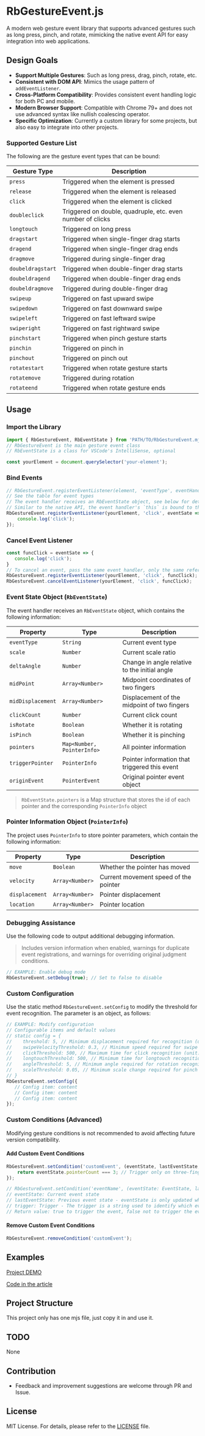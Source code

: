 # RbGestureEvent.js

A modern web gesture event library that supports advanced gestures such as long press, pinch, and rotate, mimicking the native event API for easy integration into web applications.

## **Design Goals**

- **Support Multiple Gestures**: Such as long press, drag, pinch, rotate, etc.
- **Consistent with DOM API**: Mimics the usage pattern of `addEventListener`.
- **Cross-Platform Compatibility**: Provides consistent event handling logic for both PC and mobile.
- **Modern Browser Support**: Compatible with Chrome 79+ and does not use advanced syntax like nullish coalescing operator.
- **Specific Optimization**: Currently a custom library for some projects, but also easy to integrate into other projects.

### **Supported Gesture List**

The following are the gesture event types that can be bound:

| **Gesture Type**  | **Description**                   |
| ------------------- | -------------------------------- |
| `press`           | Triggered when the element is pressed                   |
| `release`         | Triggered when the element is released                   |
| `click`           | Triggered when the element is clicked                   |
| `doubleclick`     | Triggered on double, quadruple, etc. even number of clicks |
| `longtouch`       | Triggered on long press                   |
| `dragstart`       | Triggered when single-finger drag starts               |
| `dragend`         | Triggered when single-finger drag ends               |
| `dragmove`        | Triggered during single-finger drag               |
| `doubeldragstart` | Triggered when double-finger drag starts               |
| `doubeldragend`   | Triggered when double-finger drag ends               |
| `doubeldragmove`  | Triggered during double-finger drag               |
| `swipeup`         | Triggered on fast upward swipe                 |
| `swipedown`       | Triggered on fast downward swipe                 |
| `swipeleft`       | Triggered on fast leftward swipe                 |
| `swiperight`      | Triggered on fast rightward swipe                 |
| `pinchstart`      | Triggered when pinch gesture starts               |
| `pinchin`         | Triggered on pinch in                   |
| `pinchout`        | Triggered on pinch out                   |
| `rotatestart`     | Triggered when rotate gesture starts               |
| `rotatemove`      | Triggered during rotation                   |
| `rotateend`       | Triggered when rotate gesture ends               |

## Usage

### Import the Library

```javascript
import { RbGestureEvent, RbEventState } from 'PATH/TO/RbGestureEvent.mjs';
// RbGestureEvent is the main gesture event class
// RbEventState is a class for VSCode's IntelliSense, optional

const yourElement = document.querySelector('your-element');
```

### Bind Events

```javascript
// RbGestureEvent.registerEventListener(element, 'eventType', eventHandler);
// See the table for event types
// The event handler receives an RbEventState object, see below for details
// Similar to the native API, the event handler's `this` is bound to the registered element
RbGestureEvent.registerEventListener(yourElement, 'click', eventSate => {
    console.log('click');
});
```

### Cancel Event Listener

```javascript
const funcClick = eventSate => {
   console.log('click');
}
// To cancel an event, pass the same event handler, only the same reference can be recognized as the same function
RbGestureEvent.registerEventListener(yourElement, 'click', funcClick);
RbGestureEvent.cancelEventListener(yourElement, 'click', funcClick);
```

### **Event State Object (`RbEventState`)**

The event handler receives an `RbEventState` object, which contains the following information:

| **Property**      | **Type**               | **Description**         |
| ------------------- | ---------------------------- | ---------------------- |
| `eventType`       | `String`                   | Current event type           |
| `scale`           | `Number`                   | Current scale ratio           |
| `deltaAngle`      | `Number`                   | Change in angle relative to the initial angle     |
| `midPoint`        | `Array<Number>`            | Midpoint coordinates of two fingers         |
| `midDisplacement` | `Array<Number>`            | Displacement of the midpoint of two fingers         |
| `clickCount`      | `Number`                   | Current click count           |
| `isRotate`        | `Boolean`                  | Whether it is rotating           |
| `isPinch`         | `Boolean`                  | Whether it is pinching           |
| `pointers`        | `Map<Number, PointerInfo>` | All pointer information           |
| `triggerPointer`  | `PointerInfo`              | Pointer information that triggered this event |
| `originEvent`     | `PointerEvent`             | Original pointer event object       |

> `RbEventState.pointers` is a Map structure that stores the id of each pointer and the corresponding `PointerInfo` object

### **Pointer Information Object (`PointerInfo`)**

The project uses `PointerInfo` to store pointer parameters, which contain the following information:

| **Property**   | **Type**    | **Description**   |
| ---------------- | ----------------- | ---------------- |
| `move`         | `Boolean`       | Whether the pointer has moved |
| `velocity`     | `Array<Number>` | Current movement speed of the pointer |
| `displacement` | `Array<Number>` | Pointer displacement         |
| `location`     | `Array<Number>` | Pointer location         |

### Debugging Assistance

Use the following code to output additional debugging information.

> Includes version information when enabled, warnings for duplicate event registrations, and warnings for overriding original judgment conditions.

```javascript
// EXAMPLE: Enable debug mode
RbGestureEvent.setDebug(true); // Set to false to disable
```

### Custom Configuration

Use the static method `RbGestureEvent.setConfig` to modify the threshold for event recognition. The parameter is an object, as follows:

```javascript
// EXAMPLE: Modify configuration
// Configurable items and default values
// static config = {
//    threshold: 5, // Minimum displacement required for recognition (unit: px)
//    swipeVelocityThreshold: 0.3, // Minimum speed required for swipe recognition (unit: px/ms)
//    clickThreshold: 500, // Maximum time for click recognition (unit: ms)
//    longtouchThreshold: 500, // Minimum time for longtouch recognition (unit: ms)
//    angleThreshold: 5, // Minimum angle required for rotation recognition (unit: deg)
//    scaleThreshold: 0.05, // Minimum scale change required for pinch recognition (unitless)
// }
RbGestureEvent.setConfig({
   // Config item: content
   // Config item: content
   // Config item: content
});
```

### **Custom Conditions (Advanced)**

Modifying gesture conditions is not recommended to avoid affecting future version compatibility.

#### Add Custom Event Conditions

```javascript
RbGestureEvent.setCondition('customEvent', (eventState, lastEventState, trigger) => {
    return eventState.pointerCount === 3; // Trigger only on three-finger touch
});

// RbGestureEvent.setCondition('eventName', (eventState: EventState, lastEventState: EventState, trigger: String) => Boolean);
// eventState: Current event state
// lastEventState: Previous event state - eventState is only updated when the pointer is pressed, moved, or released, while lastEventState is the previous eventState
// trigger: Trigger - The trigger is a string used to identify which event triggered this condition function call. It is different from eventState.eventType. eventState.eventType is the event type determined by the eventState update callback, which is bound to the body, while the trigger is determined by the element's event callback
// Return value: true to trigger the event, false not to trigger the event
```

#### Remove Custom Event Conditions

```javascript
RbGestureEvent.removeCondition('customEvent');
```

## Examples

[Project DEMO](https://null-nore.github.io/RbGestureEvent.js/)

[Code in the article](example/mdExample.js)

## Project Structure

This project only has one mjs file, just copy it in and use it.

## TODO

None

## Contribution

- Feedback and improvement suggestions are welcome through PR and Issue.

## **License**

MIT License. For details, please refer to the [LICENSE](LICENSE) file.
